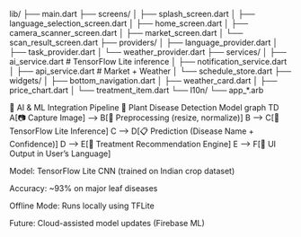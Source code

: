 lib/
├── main.dart
├── screens/
│   ├── splash_screen.dart
│   ├── language_selection_screen.dart
│   ├── home_screen.dart
│   ├── camera_scanner_screen.dart
│   ├── market_screen.dart
│   └── scan_result_screen.dart
├── providers/
│   ├── language_provider.dart
│   ├── task_provider.dart
│   └── weather_provider.dart
├── services/
│   ├── ai_service.dart            # TensorFlow Lite inference
│   ├── notification_service.dart
│   ├── api_service.dart           # Market + Weather
│   └── schedule_store.dart
├── widgets/
│   ├── bottom_navigation.dart
│   ├── weather_card.dart
│   ├── price_chart.dart
│   └── treatment_item.dart
└── l10n/
    └── app_*.arb
    
🧠 AI & ML Integration Pipeline
🌾 Plant Disease Detection Model
graph TD
A[📷 Capture Image] --> B[🧮 Preprocessing (resize, normalize)]
B --> C[🧠 TensorFlow Lite Inference]
C --> D[📋 Prediction (Disease Name + Confidence)]
D --> E[💊 Treatment Recommendation Engine]
E --> F[📱 UI Output in User’s Language]


Model: TensorFlow Lite CNN (trained on Indian crop dataset)

Accuracy: ~93% on major leaf diseases

Offline Mode: Runs locally using TFLite

Future: Cloud-assisted model updates (Firebase ML)
